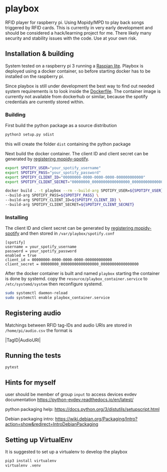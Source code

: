 # playbox

RFID player for raspberry pi. Using Mopidy/MPD to play back songs triggered by RFID cards. This is currently in very early development and should be considered a hack/learning project for me. There likely many security and stability issues with the code. Use at your own risk.

## Installation & building

System tested on a raspberry pi 3 running a [Raspian lite](https://www.raspberrypi.org/downloads/raspbian/). Playbox is deployed using a docker container, so before starting docker has to be installed on the raspberry pi.

Since playbox is still under development the best way to find out needed system requirements is to look inside the [Dockerfile](Dockerfile). The container image is currently not available from dockerhub or similar, because the spotify credentials are currently stored within.

### Building

First build the python package as a source distribution

```bash
python3 setup.py sdist
```
this will create the folder `dist` containing the python package

Next build the docker container. The client ID and client secret can be generated by [registering mopidy-spotify](https://mopidy.com/ext/spotify/#authentication).

```bash
export SPOTIFY_USER="your_spotify_username"
export SPOTIFY_PASS="your_spotify_password"
export SPOTIFY_CLIENT_ID="00000000-0000-0000-0000-000000000000"
export SPOTIFY_CLIENT_SECRET="00000000_00000000000000000_00000000000000000"

docker build . -t playbox --rm --build-arg SPOTIFY_USER=${SPOTIFY_USER} \
--build-arg SPOTIFY_PASS=${SPOTIFY_PASS} \
--build-arg SPOTIFY_CLIENT_ID=${SPOTIFY_CLIENT_ID} \
--build-arg SPOTIFY_CLIENT_SECRET=${SPOTIFY_CLIENT_SECRET}
```

### Installing

The client ID and client secret can be generated by [registering mopidy-spotify](https://mopidy.com/ext/spotify/#authentication) and then stored in `/var/playbox/spotify.conf`

```
[spotify]
username = your_spotify_username
password = your_spotify_password
enabled = true
client_id = 00000000-0000-0000-0000-000000000000
client_secret = 00000000_00000000000000000_00000000000000000
```

After the docker container is built and named `playbox` starting the container is done by systemd. 
copy the `resource/playbox_container.service` to `/etc/systemd/system` then reconfigure systemd.

```bash
sudo systemctl daemon-reload
sudo systemctl enable playbox_container.service
```

## Registering audio

Matchings between RFID tag-IDs and audio URIs are stored in `/home/pi/audio.csv` the format is 

|TagID|AudioURI|

## Running the tests

```bash
pytest
```

## Hints for myself
user should be member of group `input` to access devices
evdev documentation
https://python-evdev.readthedocs.io/en/latest/

python packaging help: https://docs.python.org/3/distutils/setupscript.html

Debian packaging intro: https://wiki.debian.org/Packaging/Intro?action=show&redirect=IntroDebianPackaging

## Setting up VirtualEnv

It is suggested to set up a virtualenv to develop the playbox

```bash
pip3 install virtualenv
virtualenv .venv
```